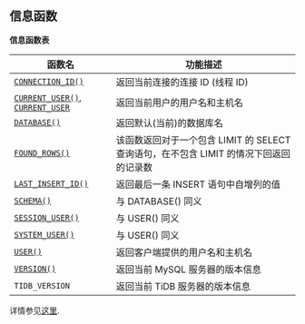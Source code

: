 ## 信息函数

**信息函数表**

| 函数名                                      | 功能描述                                     |
| ---------------------------------------- | ---------------------------------------- |
| [`CONNECTION_ID()`](https://dev.mysql.com/doc/refman/5.7/en/information-functions.html#function_connection-id) | 返回当前连接的连接 ID (线程 ID)                     |
| [`CURRENT_USER()`, `CURRENT_USER`](https://dev.mysql.com/doc/refman/5.7/en/information-functions.html#function_current-user) | 返回当前用户的用户名和主机名                           |
| [`DATABASE()`](https://dev.mysql.com/doc/refman/5.7/en/information-functions.html#function_database) | 返回默认(当前)的数据库名                            |
| [`FOUND_ROWS()`](https://dev.mysql.com/doc/refman/5.7/en/information-functions.html#function_found-rows) | 该函数返回对于一个包含 LIMIT 的 SELECT 查询语句，在不包含 LIMIT 的情况下回返回的记录数 |
| [`LAST_INSERT_ID()`](https://dev.mysql.com/doc/refman/5.7/en/information-functions.html#function_last-insert-id) | 返回最后一条 INSERT 语句中自增列的值                   |
| [`SCHEMA()`](https://dev.mysql.com/doc/refman/5.7/en/information-functions.html#function_schema) | 与 DATABASE() 同义                          |
| [`SESSION_USER()`](https://dev.mysql.com/doc/refman/5.7/en/information-functions.html#function_session-user) | 与 USER() 同义                              |
| [`SYSTEM_USER()`](https://dev.mysql.com/doc/refman/5.7/en/information-functions.html#function_system-user) | 与 USER() 同义                              |
| [`USER()`](https://dev.mysql.com/doc/refman/5.7/en/information-functions.html#function_user) | 返回客户端提供的用户名和主机名                          |
| [`VERSION()`](https://dev.mysql.com/doc/refman/5.7/en/information-functions.html#function_version) | 返回当前 MySQL 服务器的版本信息                      |
| `TIDB_VERSION`                           | 返回当前 TiDB 服务器的版本信息                       |

详情参见[这里](https://dev.mysql.com/doc/refman/5.7/en/information-functions.html).